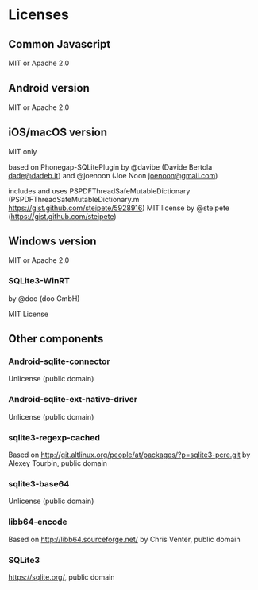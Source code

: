 # Licenses

## Common Javascript

MIT or Apache 2.0

## Android version

MIT or Apache 2.0

## iOS/macOS version

MIT only

based on Phonegap-SQLitePlugin by @davibe (Davide Bertola <dade@dadeb.it>) and @joenoon (Joe Noon <joenoon@gmail.com>)

includes and uses PSPDFThreadSafeMutableDictionary (PSPDFThreadSafeMutableDictionary.m <https://gist.github.com/steipete/5928916>) MIT license by @steipete (<https://gist.github.com/steipete>)

## Windows version

MIT or Apache 2.0

### SQLite3-WinRT

by @doo (doo GmbH)

MIT License

## Other components

### Android-sqlite-connector

Unlicense (public domain)

### Android-sqlite-ext-native-driver

Unlicense (public domain)

### sqlite3-regexp-cached

Based on <http://git.altlinux.org/people/at/packages/?p=sqlite3-pcre.git> by Alexey Tourbin, public domain

### sqlite3-base64

Unlicense (public domain)

### libb64-encode

Based on <http://libb64.sourceforge.net/> by Chris Venter, public domain

### SQLite3

<https://sqlite.org/>, public domain
